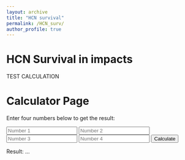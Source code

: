 ```yaml
---
layout: archive
title: "HCN survival"
permalink: /HCN_surv/
author_profile: true
---
```


HCN Survival in impacts 
======

TEST CALCULATION

# Calculator Page

Enter four numbers below to get the result:

<form id="calc-form">
    <input type="number" id="num1" placeholder="Number 1">
    <input type="number" id="num2" placeholder="Number 2">
    <input type="number" id="num3" placeholder="Number 3">
    <input type="number" id="num4" placeholder="Number 4">
    <button type="button" onclick="calculate()">Calculate</button>
</form>

<p>Result: <span id="result">...</span></p>

<script>
function calculate() {
    let num1 = parseFloat(document.getElementById("num1").value);
    let num2 = parseFloat(document.getElementById("num2").value);
    let num3 = parseFloat(document.getElementById("num3").value);
    let num4 = parseFloat(document.getElementById("num4").value);

    if (isNaN(num1) || isNaN(num2) || isNaN(num3) || isNaN(num4)) {
        document.getElementById("result").innerText = "Please enter valid numbers";
        return;
    }

    // Example calculation (replace with your Python logic converted to JS)
    let result = num1 + num2 - num3 * num4;

    document.getElementById("result").innerText = result;
}
</script>
